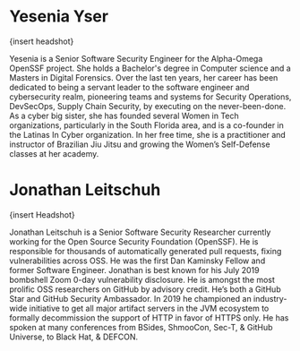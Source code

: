 

# Yesenia Yser
{insert headshot}


Yesenia is a Senior Software Security Engineer for the Alpha-Omega OpenSSF project. She holds a Bachelor's degree in Computer science and a Masters in Digital Forensics. Over the last ten years, her career has been dedicated to being a servant leader to the software engineer and cybersecurity realm, pioneering teams and systems for Security Operations, DevSecOps, Supply Chain Security, by executing on the never-been-done. As a cyber big sister, she has founded several Women in Tech organizations, particularly in the South Florida area, and is a co-founder in the Latinas In Cyber organization. In her free time, she is a practitioner and instructor of Brazilian Jiu Jitsu and growing the Women’s Self-Defense classes at her academy.


# Jonathan Leitschuh
{insert Headshot}

Jonathan Leitschuh is a Senior Software Security Researcher currently working for the Open Source Security Foundation (OpenSSF). He is responsible for thousands of automatically generated pull requests, fixing vulnerabilities across OSS. He was the first Dan Kaminsky Fellow and former Software Engineer. Jonathan is best known for his July 2019 bombshell Zoom 0-day vulnerability disclosure. He is amongst the most prolific OSS researchers on GitHub by advisory credit. He’s both a GitHub Star and GitHub Security Ambassador. In 2019 he championed an industry-wide initiative to get all major artifact servers in the JVM ecosystem to formally decommission the support of HTTP in favor of HTTPS only. He has spoken at many conferences from BSides, ShmooCon, Sec-T, & GitHub Universe, to Black Hat, & DEFCON.
